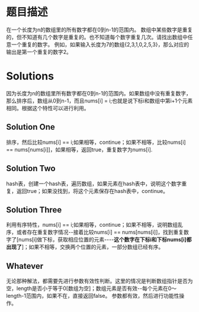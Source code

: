 # 题目描述

在一个长度为n的数组里的所有数字都在0到n-1的范围内。 数组中某些数字是重复的，但不知道有几个数字是重复的。也不知道每个数字重复几次。请找出数组中任意一个重复的数字。 例如，如果输入长度为7的数组{2,3,1,0,2,5,3}，那么对应的输出是第一个重复的数字2。

# Solutions

因为长度为n的数组里所有数字都在0到n-1的范围内。如果数组中没有重复数字，那么排序后，数组从0到n-1，而且nums[i] = i;也就是说下标i和数组中第i+1个元素相同。根据这个特性可以进行利用。

## Solution One

排序，然后比较nums[i] == i;如果相等，continue；如果不相等，比较nums[i] == nums[nums[i]]，如果相等，返回true，重复数字为nums[i].

## Solution Two

hash表，创建一个hash表，遍历数组，如果元素在hash表中，说明这个数字重复，返回true；如果没找到，将这个元素保存在hash表中，continue。

## Solution Three

利用有序特性，nums[i] == i;如果相等，continue；如果不相等，说明数组乱序，或者存在重复数字情况--接着比较nums[i] == nums[nums[i]]，找到重复数字了[nums[i]做下标，获取相应位置的元素----**这个数字在下标i和下标nums[i]都出现了**]；如果不相等，交换两个位置的元素，一部分数组已经有序。


## Whatever

无论那种解法，都需要先进行参数有效性判断。这里的情况是判断数组指针是否为空，length是否小于等于0[数组为空]；数组元素是否有效--每个元素在0～length-1范围内，如果不在，直接返回false。 参数都有效，然后进行功能性操作。
